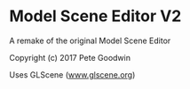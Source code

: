 # Model Scene Editor V2

A remake of the original Model Scene Editor

Copyright (c) 2017 Pete Goodwin

Uses GLScene (www.glscene.org)
